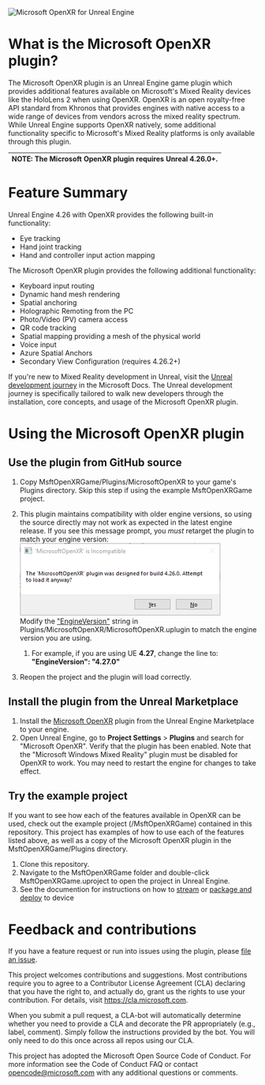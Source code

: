 ![Microsoft OpenXR for Unreal Engine](Docs/Images/Banner.png)

# What is the Microsoft OpenXR plugin?
The Microsoft OpenXR plugin is an Unreal Engine game plugin which provides additional features
available on Microsoft's Mixed Reality devices like the HoloLens 2 when using OpenXR.
OpenXR is an open royalty-free API standard from Khronos that provides engines with native access to
a wide range of devices from vendors across the mixed reality spectrum. While Unreal Engine supports
OpenXR natively, some additional functionality specific to Microsoft's Mixed Reality platforms is
only available through this plugin.

| NOTE: The Microsoft OpenXR plugin requires **Unreal 4.26.0+**. |
| --- |

# Feature Summary

Unreal Engine 4.26 with OpenXR provides the following built-in functionality:
* Eye tracking
* Hand joint tracking
* Hand and controller input action mapping

The Microsoft OpenXR plugin provides the following additional functionality:
* Keyboard input routing
* Dynamic hand mesh rendering
* Spatial anchoring
* Holographic Remoting from the PC
* Photo/Video (PV) camera access
* QR code tracking
* Spatial mapping providing a mesh of the physical world
* Voice input
* Azure Spatial Anchors
* Secondary View Configuration (requires 4.26.2+)

If you're new to Mixed Reality development in Unreal, visit the
[Unreal development journey](https://docs.microsoft.com/windows/mixed-reality/unreal-development-overview)
in the Microsoft Docs. The Unreal development journey is specifically tailored to walk new developers
through the installation, core concepts, and usage of the Microsoft OpenXR plugin.

# Using the Microsoft OpenXR plugin

## Use the plugin from GitHub source

1. Copy MsftOpenXRGame/Plugins/MicrosoftOpenXR to your game's Plugins directory.  Skip this step if using the example MsftOpenXRGame project.

2. This plugin maintains compatibility with older engine versions, so using the source directly may not work as expected in the latest engine release.  If you see this message prompt, you *must* retarget the plugin to match your engine version:
![The 'MicrosoftOpenXR' plugin was designed for build 4.26.0. Attempt to load it anyway?](Docs/Images/InvalidVersion.png)   
Modify the ["EngineVersion"](https://github.com/microsoft/Microsoft-OpenXR-Unreal/blob/fccb12a31070bab0d45e8e948f809e6dbdde5937/MsftOpenXRGame/Plugins/MicrosoftOpenXR/MicrosoftOpenXR.uplugin#L13) string in Plugins/MicrosoftOpenXR/MicrosoftOpenXR.uplugin to match the engine version you are using.
    1. For example, if you are using UE **4.27**, change the line to: **"EngineVersion": "4.27.0"**
3. Reopen the project and the plugin will load correctly.

## Install the plugin from the Unreal Marketplace

1. Install the [Microsoft OpenXR](https://www.unrealengine.com/marketplace/product/ef8930ca860148c498b46887da196239) plugin from the Unreal Engine Marketplace to your engine. 
1. Open Unreal Engine, go to **Project Settings** > **Plugins** and search for "Microsoft OpenXR". Verify that the plugin has been enabled. Note that the "Microsoft Windows Mixed Reality" plugin must be disabled for OpenXR to work. You may need to restart the engine for changes to take effect. 

## Try the example project

If you want to see how each of the features available in OpenXR can be used, check out the example project (/MsftOpenXRGame) contained in this repository. This project has examples of how to use each of the features listed above, as well as a copy of the Microsoft OpenXR plugin in the MsftOpenXRGame/Plugins directory. 

1. Clone this repository.
2. Navigate to the MsftOpenXRGame folder and double-click MsftOpenXRGame.uproject to open the project in Unreal Engine. 
3. See the documention for instructions on how to [stream](https://docs.microsoft.com/en-us/windows/mixed-reality/develop/unreal/unreal-streaming?tabs=openxr) or [package and deploy](https://docs.microsoft.com/en-us/windows/mixed-reality/develop/unreal/unreal-deploying) to device

# Feedback and contributions
If you have a feature request or run into issues using the plugin, please [file an issue](https://github.com/microsoft/Microsoft-OpenXR-Unreal/issues). 

This project welcomes contributions and suggestions. Most contributions require you to agree to a Contributor License Agreement (CLA) declaring that you have the right to, and actually do, grant us the rights to use your contribution. For details, visit https://cla.microsoft.com.

When you submit a pull request, a CLA-bot will automatically determine whether you need to provide a CLA and decorate the PR appropriately (e.g., label, comment). Simply follow the instructions provided by the bot. You will only need to do this once across all repos using our CLA.

This project has adopted the Microsoft Open Source Code of Conduct. For more information see the Code of Conduct FAQ or contact opencode@microsoft.com with any additional questions or comments.